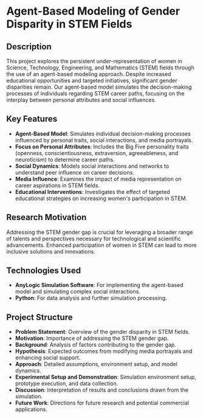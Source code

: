 # Agent-Based Modeling of Gender Disparity in STEM Fields

## Description

This project explores the persistent under-representation of women in Science, Technology, Engineering, and Mathematics (STEM) fields through the use of an agent-based modeling approach. Despite increased educational opportunities and targeted initiatives, significant gender disparities remain. Our agent-based model simulates the decision-making processes of individuals regarding STEM career paths, focusing on the interplay between personal attributes and social influences.

## Key Features

- **Agent-Based Model**: Simulates individual decision-making processes influenced by personal traits, social interactions, and media portrayals.
- **Focus on Personal Attributes**: Includes the Big Five personality traits (openness, conscientiousness, extraversion, agreeableness, and neuroticism) to determine career paths.
- **Social Dynamics**: Models social interactions and networks to understand peer influence on career decisions.
- **Media Influence**: Examines the impact of media representation on career aspirations in STEM fields.
- **Educational Interventions**: Investigates the effect of targeted educational strategies on increasing women's participation in STEM.

## Research Motivation

Addressing the STEM gender gap is crucial for leveraging a broader range of talents and perspectives necessary for technological and scientific advancements. Enhanced participation of women in STEM can lead to more inclusive solutions and innovations.

## Technologies Used

- **AnyLogic Simulation Software**: For implementing the agent-based model and simulating complex social interactions.
- **Python**: For data analysis and further simulation processing.

## Project Structure

- **Problem Statement**: Overview of the gender disparity in STEM fields.
- **Motivation**: Importance of addressing the STEM gender gap.
- **Background**: Analysis of factors contributing to the gender gap.
- **Hypothesis**: Expected outcomes from modifying media portrayals and enhancing social support.
- **Approach**: Detailed assumptions, environment setup, and model dynamics.
- **Experimental Setup and Demonstration**: Simulation environment setup, prototype execution, and data collection.
- **Discussion**: Interpretation of results and conclusions drawn from the simulation.
- **Future Work**: Directions for future research and potential commercial applications.
